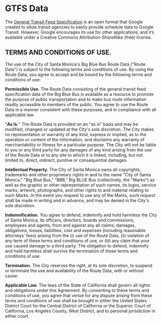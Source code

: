 GTFS Data
=========

The [General Transit Feed Specification](https://developers.google.com/transit/gtfs/) is an open format that Google created to allow transit agencies to easily provide schedule data to Google Transit. However, Google encourages its use for other applications, and it’s available under a Creative Commons Attribution-ShareAlike (free) license.

TERMS AND CONDITIONS OF USE.
----------------------------

The use of the City of Santa Monica's Big Blue Bus Route Data ("Route Data") is subject to the following terms and conditions of use.  By using the Route Data, you agree to accept and be bound by the following terms and conditions of use:

__Permissible Use.__  The Route Data consisting of the general transit feed specification data of the Big Blue Bus is available as a resource to promote the purpose of public transportation and to make bus route information readily accessible to members of the public. You agree to use the Route Data in a manner consistent with these purposes, and in compliance with all applicable law. 

"__As Is.__"  The Route Data is provided on an "as is" basis and may be modified, changed or updated at the City's sole discretion.  The City makes no representation or warranty of any kind, express or implied, as to the operation or content of the information, and disclaims any warranty of merchantability or fitness for a particular purpose.  The City will not be liable to you or any third party for any damages of any kind arising from the use of the Route Data or to any site to which it is linked, including, but not limited to, direct, indirect, punitive or consequential damages.  

__Intellectual Property.__  The City of Santa Monica owns all copyrights, trademarks and other proprietary rights in and to the name "City of Santa Monica," "Big Blue Bus," "BBB," Big BLUE Bus (collectively, the "Marks") as well as the graphic or other representation of such names, its logos, service marks, artwork, photographs, and other rights to and material relating to such Marks.  In the event you request to use any of the Marks, such request shall be made in writing and in advance, and may be denied in the City's sole discretion.  
  
__Indemnification.__  You agree to defend, indemnify and hold harmless the City of Santa Monica, its officers, directors, boards and commissions, employees and agents, from and against any all claims, damages, obligations, losses, liabilities, cost and expenses (including reasonable attorneys' fees) arising from the (i) use of the Route Data, (ii) violation of any term of these terms and conditions of use, or (iii) any claim that your use caused damage to a third party.  The obligation to defend, indemnify and hold harmless shall survive the termination of these terms and conditions of use.

__Termination.__  The City reserves the right, at its sole discretion, to suspend or terminate the use and availability of the Route Data, with or without cause.  

__Applicable Law.__  The laws of the State of California shall govern all rights and obligations under this Agreement.  By consenting to these terms and conditions of use, you agree that venue for any dispute arising from these terms and conditions of use shall be brought in either the United States District Court for the Central District of California or the Superior Court of California, Los Angeles County, West District, and to personal jurisdiction in either court.  

